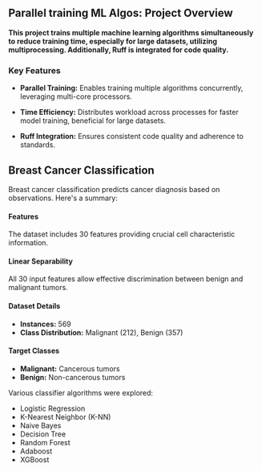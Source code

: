 ## Parallel training ML Algos: Project Overview

**This project trains multiple machine learning algorithms simultaneously to reduce training time, especially for large datasets, utilizing multiprocessing. Additionally, Ruff is integrated for code quality.**

### Key Features

- **Parallel Training:** Enables training multiple algorithms concurrently, leveraging multi-core processors.
  
- **Time Efficiency:** Distributes workload across processes for faster model training, beneficial for large datasets.
  
- **Ruff Integration:** Ensures consistent code quality and adherence to standards.

## Breast Cancer Classification

Breast cancer classification predicts cancer diagnosis based on observations. Here's a summary:

#### Features

The dataset includes 30 features providing crucial cell characteristic information.

#### Linear Separability

All 30 input features allow effective discrimination between benign and malignant tumors.

#### Dataset Details

- **Instances:** 569
- **Class Distribution:** Malignant (212), Benign (357)

#### Target Classes

- **Malignant:** Cancerous tumors
- **Benign:** Non-cancerous tumors

Various classifier algorithms were explored:

- Logistic Regression
- K-Nearest Neighbor (K-NN)
- Naive Bayes
- Decision Tree
- Random Forest
- Adaboost
- XGBoost
